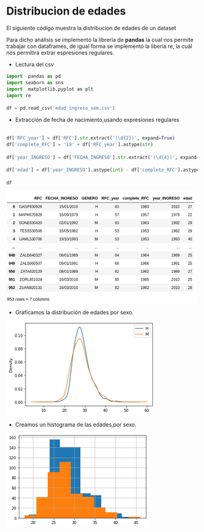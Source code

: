 # Distribucion de edades

El siguiente código muestra la distribucion de edades de un dataset 

Para dicho análisis se implementó la librería de **pandas** 
la cual nos permite trabajar con dataframes, de igual forma se implementó la libería re, la cuál nos permitirá extrar espresiones regulares.

- Lectura del csv

``` python
import  pandas as pd
import seaborn as sns
import  matplotlib.pyplot as plt
import re

df = pd.read_csv('edad_ingreso_sem.csv')

```

- Extracción de fecha de nacimiento,usando expresiones regulares

``` python

df['RFC_year'] = df['RFC'].str.extract('(\d{2})', expand=True)
df['complete_RFC'] = '19' + df['RFC_year'].astype(str)

df['year_INGRESO'] = df['FECHA_INGRESO'].str.extract('(\d{4})', expand=True)

df['edad'] = df['year_INGRESO'].astype(int) - df['complete_RFC'].astype(int)

df

```

![Dataset](https://github.com/Kevincastillo98/Distribucion_Edades/blob/master/dataset.png)

- Graficamos la distribución de edades por sexo.

![Distribucion](https://github.com/Kevincastillo98/Distribucion_Edades/blob/master/dist.png)


- Creamos un histograma de las edades,por sexo.

![Histograma](https://github.com/Kevincastillo98/Distribucion_Edades/blob/master/hist.png)













